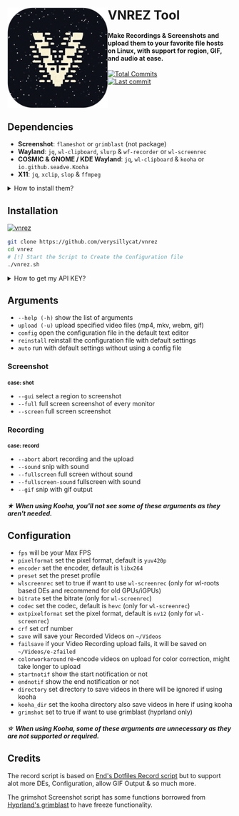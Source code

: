 # VNREZ Tool [<img src="./assets/logo.png" width="225" align="left" alt="VNREZ Logo">](https://github.com/verysillycat/vnrez)

#### Make Recordings & Screenshots and upload them to your favorite file hosts on Linux, with support for region, GIF, and audio at ease.

[![Total Commits](https://img.shields.io/github/commit-activity/t/verysillycat/vnrez?style=flat&logo=github&label=Commits&labelColor=%230f0f0f&color=%23191919)](https://github.com/verysillycat/vnrez/commits/)
<br>
[![Last commit](https://img.shields.io/github/last-commit/verysillycat/vnrez?style=flat&logo=git&logoColor=d16d38&label=Activity&labelColor=%230F0F0F&color=1A1A1A)](https://github.com/verysillycat/vnrez/commits/)
<br><br><br><br>

## Dependencies

- **Screenshot**: `flameshot` or `grimblast` (not package)
- **Wayland**: `jq`, `wl-clipboard`, `slurp` & `wf-recorder` or `wl-screenrec`
- **COSMIC & GNOME / KDE Wayland**: `jq`, `wl-clipboard` & `kooha` or `io.github.seadve.Kooha`
- **X11**: `jq`, `xclip`, `slop` & `ffmpeg`

<details>
<summary>How to install them?</summary>

Go to your prefered terminal and execute this command depending on your Distro.
| Compositor | Distribution | Instructions |
| ------------------- | ----------------------- | ----------------------------------------------------------------------------------------------------- |
| **Wayland** | **Debian/Ubuntu** | `sudo apt install wf-recorder jq wl-clipboard slurp` or `sudo apt install wl-screenrec jq wl-clipboard slurp` |
| **Wayland** | **Fedora** | `sudo dnf install wf-recorder jq wl-clipboard slurp` or `sudo dnf install wl-screenrec jq wl-clipboard slurp` |
| **Wayland** | **Arch** | `sudo pacman -S wf-recorder jq wl-clipboard slurp` or `sudo pacman -S wl-screenrec jq wl-clipboard slurp` |
| **Wayland** | **Gentoo** | `sudo emerge -av gui-apps/wf-recorder app-misc/jq x11-misc/wl-clipboard gui-apps/slurp` or `sudo emerge -av media-video/wl-screenrec app-misc/jq x11-misc/wl-clipboard gui-apps/slurp` |

| Compositor | Distribution      | Instructions                                                                  |
| ---------- | ----------------- | ----------------------------------------------------------------------------- |
| **X11**    | **Debian/Ubuntu** | `sudo apt install ffmpeg jq xclip slop`                                       |
| **X11**    | **Fedora**        | `sudo apt install ffmpeg jq xclip slop`                                       |
| **X11**    | **Arch**          | `sudo pacman -S ffmpeg jq xclip slop`                                         |
| **X11**    | **Gentoo**        | `sudo emerge -av media-video/ffmpeg app-misc/jq x11-misc/xclip x11-misc/slop` |

| Compositor                       | Distribution      | Instructions                                                          |
| -------------------------------- | ----------------- | --------------------------------------------------------------------- |
| **COSMIC & GNOME / KDE Wayland** | **Debian/Ubuntu** | `sudo apt install kooha jq wl-clipboard`                              |
| **COSMIC & GNOME / KDE Wayland** | **Fedora**        | `sudo dnf install jq wl-clipboard` and `sudo flatpak install io.github.seadve.Kooha` |
| **COSMIC & GNOME / KDE Wayland** | **Arch**          | `sudo pacman -S kooha jq wl-clipboard`                                |
| **COSMIC & GNOME / KDE Wayland** | **Gentoo**        | `sudo emerge -av media-video/kooha app-misc/jq x11-misc/wl-clipboard` |

 </details>

## Installation

[![vnrez](https://img.shields.io/badge/AVAILABLE_ON_THE_AUR-333232?style=for-the-badge&logo=arch-linux&logoColor=3d67db&labelColor=%23171717)](https://aur.archlinux.org/packages/vnrez)


```bash
git clone https://github.com/verysillycat/vnrez
cd vnrez
# [!] Start the Script to Create the Configuration file
./vnrez.sh
```

<details>
<summary>How to get my API KEY?</summary>
Log in to Your Preferred File Host, Go to Account Settings, and Copy your API KEY<br>
Now paste that API KEY when doing the initial setup.
</details>

## Arguments

- `--help (-h)` show the list of arguments
- `upload (-u)` upload specified video files (mp4, mkv, webm, gif)
- `config` open the configuration file in the default text editor
- `reinstall` reinstall the configuration file with default settings
- `auto` run with default settings without using a config file

### Screenshot
 <small><strong>case: shot</strong></small>
- `--gui` select a region to screenshot
- `--full` full screen screenshot of every monitor
- `--screen` full screen screenshot

### Recording
 <small><strong>case: record</strong></small>
- `--abort` abort recording and the upload
- `--sound` snip with sound
- `--fullscreen` full screen without sound
- `--fullscreen-sound` fullscreen with sound
- `--gif` snip with gif output

##### ★ When using Kooha, you'll not see some of these arguments as they aren't needed.

## Configuration

- `fps` will be your Max FPS
- `pixelformat` set the pixel format, default is `yuv420p`
- `encoder` set the encoder, default is `libx264`
- `preset` set the preset profile
- `wlscreenrec` set to true if want to use `wl-screenrec` (only for wl-roots based DEs and recommend for old GPUs/iGPUs)
- `bitrate` set the bitrate (only for `wl-screenrec`)
- `codec` set the codec, default is `hevc` (only for `wl-screenrec`)
- `extpixelformat` set the pixel format, default is `nv12` (only for `wl-screenrec`)
- `crf` set crf number
- `save` will save your Recorded Videos on `~/Videos`
- `failsave` if your Video Recording upload fails, it will be saved on `~/Videos/e-zfailed`
- `colorworkaround` re-encode videos on upload for color correction, might take longer to upload
- `startnotif` show the start notification or not
- `endnotif` show the end notification or not
- `directory` set directory to save videos in there will be ignored if using kooha
- `kooha_dir` set the kooha directory also save videos in here if using kooha
- `grimshot` set to true if want to use grimblast (hyprland only)
##### ☆ When using Kooha, some of these arguments are unnecessary as they are not supported or required.

## Credits

The record script is based on [End's Dotfiles Record script](https://github.com/end-4/dots-hyprland/blob/main/.config/ags/scripts/record-script.sh) but to support alot more DEs, Configuration, allow GIF Output & so much more.

The grimshot Screenshot script has some functions borrowed from [Hyprland's grimblast](https://github.com/hyprwm/Hyprland/blob/main/contrib/grimblast) to have freeze functionality.
